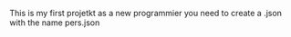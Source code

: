This is my first projetkt as a new programmier                                                                                                                                     you need to create a .json with the name pers.json
